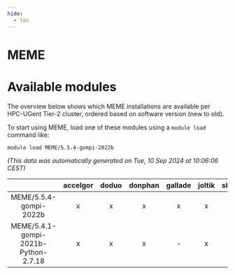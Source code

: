```yaml
---
hide:
  - toc
---
```


MEME
====

# Available modules


The overview below shows which MEME installations are available per HPC-UGent Tier-2 cluster, ordered based on software version (new to old).

To start using MEME, load one of these modules using a `module load` command like:

```shell
module load MEME/5.5.4-gompi-2022b
```

*(This data was automatically generated on Tue, 10 Sep 2024 at 10:06:06 CEST)*  

| |accelgor|doduo|donphan|gallade|joltik|shinx|skitty|
| :---: | :---: | :---: | :---: | :---: | :---: | :---: | :---: |
|MEME/5.5.4-gompi-2022b|x|x|x|x|x|-|x|
|MEME/5.4.1-gompi-2021b-Python-2.7.18|x|x|x|-|x|-|x|
